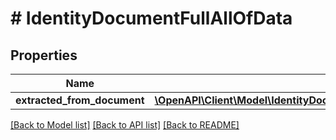 # # IdentityDocumentFullAllOfData

## Properties

Name | Type | Description | Notes
------------ | ------------- | ------------- | -------------
**extracted_from_document** | [**\OpenAPI\Client\Model\IdentityDocumentFullAllOfDataExtractedFromDocument**](IdentityDocumentFullAllOfDataExtractedFromDocument.md) |  |

[[Back to Model list]](../../README.md#models) [[Back to API list]](../../README.md#endpoints) [[Back to README]](../../README.md)
